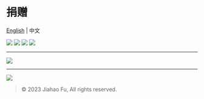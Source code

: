 # 捐赠
[English](https://github.com/beixinti/beixinti/blob/main/docs/donate.md) | 中文

[![](https://img.shields.io/badge/-微信支付-2aae67.svg?style=for-the-badge&logo=wechat&logoColor=white)](https://user-images.githubusercontent.com/95170151/193442239-c61de2ba-6795-4ad0-9952-edc75fc2027e.jpg)
[![](https://img.shields.io/badge/-支付宝-1578ff.svg?style=for-the-badge&logo=alipay&logoColor=white)](https://qr.alipay.com/fkx19036u5u2jqclecxxd35)
[![](https://img.shields.io/badge/-QQ支付-13A1E3.svg?style=for-the-badge&logo=tencentqq&logoColor=white)](https://user-images.githubusercontent.com/95170151/205419191-f92eefa9-ab54-43a1-92ee-6984a5bee2db.png)
[![](https://img.shields.io/badge/-爱发电-8161db.svg?style=for-the-badge)](https://afdian.net/a/beixin)

---

[![](https://img.shields.io/badge/支付宝-天天领红包-000000.svg?style=for-the-badge&logo=alipay&logoColor=white&labelColor=F44336&color=FFCDD2)](https://user-images.githubusercontent.com/95170151/210055662-c7029a62-89ec-45ee-96cf-31b989255b02.jpg)

---

[![](https://img.shields.io/badge/-PayPal-142C8E.svg?style=for-the-badge&logo=paypal&logoColor=white)](https://paypal.me/beixin)

> © 2023 Jiahao Fu, All rights reserved.  
